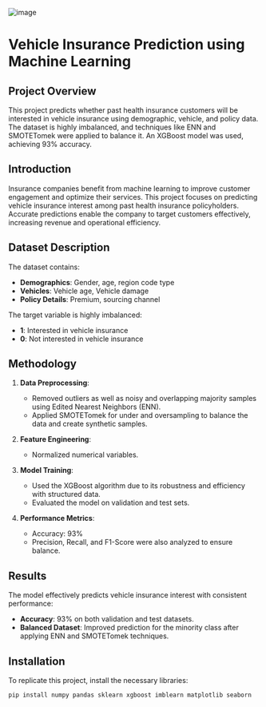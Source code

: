 ![image](https://github.com/user-attachments/assets/532562a5-698e-41da-b75c-736d584acb1f)

# Vehicle Insurance Prediction using Machine Learning

## Project Overview
This project predicts whether past health insurance customers will be interested in vehicle insurance using demographic, vehicle, and policy data. The dataset is highly imbalanced, and techniques like ENN and SMOTETomek were applied to balance it. An XGBoost model was used, achieving 93% accuracy.

## Introduction
Insurance companies benefit from machine learning to improve customer engagement and optimize their services. This project focuses on predicting vehicle insurance interest among past health insurance policyholders. Accurate predictions enable the company to target customers effectively, increasing revenue and operational efficiency.

## Dataset Description
The dataset contains:
- **Demographics**: Gender, age, region code type  
- **Vehicles**: Vehicle age, Vehicle damage 
- **Policy Details**: Premium, sourcing channel  

The target variable is highly imbalanced:
- **1**: Interested in vehicle insurance  
- **0**: Not interested in vehicle insurance  

## Methodology
1. **Data Preprocessing**:
   - Removed outliers as well as noisy and overlapping majority samples using Edited Nearest Neighbors (ENN).
   - Applied SMOTETomek for under and oversampling to balance the data and create synthetic samples.

3. **Feature Engineering**:
   - Normalized numerical variables.

4. **Model Training**:
   - Used the XGBoost algorithm due to its robustness and efficiency with structured data.
   - Evaluated the model on validation and test sets.

5. **Performance Metrics**:
   - Accuracy: 93%
   - Precision, Recall, and F1-Score were also analyzed to ensure balance.

## Results
The model effectively predicts vehicle insurance interest with consistent performance:
- **Accuracy**: 93% on both validation and test datasets.
- **Balanced Dataset**: Improved prediction for the minority class after applying ENN and SMOTETomek techniques.

## Installation
To replicate this project, install the necessary libraries:
```bash
pip install numpy pandas sklearn xgboost imblearn matplotlib seaborn
